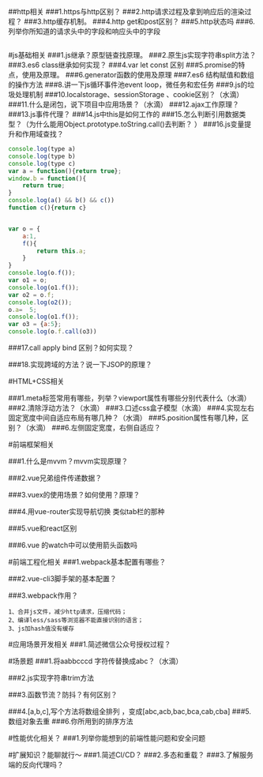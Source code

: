 ##http相关
###1.https与http区别？
###2.http请求过程及拿到响应后的渲染过程？
###3.http缓存机制。
###4.http get和post区别？
###5.http状态吗
###6.列举你所知道的请求头中的字段和响应头中的字段
```

```

#js基础相关
###1.js继承？原型链查找原理。
###2.原生js实现字符串split方法？
###3.es6 class继承如何实现？
###4.var let const 区别
###5.promise的特点，使用及原理。
###6.generator函数的使用及原理
###7.es6 结构赋值和数组的操作方法
###8.讲一下js循环事件池event loop，微任务和宏任务
###9.js的垃圾处理机制
###10.localstorage、sessionStorage 、cookie区别？（水滴）
###11.什么是闭包，说下项目中应用场景？（水滴）
###12.ajax工作原理？
###13.js事件代理？
###14.js中this是如何工作的
###15.怎么判断引用数据类型？（为什么能用Object.prototype.toString.call()去判断？
）
###16.js变量提升和作用域查找？
```javascript
console.log(type a)
console.log(type b)
console.log(type c)
var a = function(){return true};
window.b = function(){
	return true;
}
console.log(a() && b() && c())
function c(){return c}


var o = {
	a:1,
	f(){
		return this.a;
	}
}
console.log(o.f());
var o1 = o;
console.log(o1.f());
var o2 = o.f;
console.log(o2());
o.a=  5;
console.log(o1.f());
var o3 = {a:5};
console.log(o.f.call(o3))
```
###17.call apply bind 区别？如何实现？

###18.实现跨域的方法？说一下JSOP的原理？



#HTML+CSS相关

###1.meta标签常用有哪些，列举？viewport属性有哪些分别代表什么（水滴）
###2.清除浮动方法？（水滴）
###3.口述css盒子模型（水滴）
###4.实现左右固定宽度中间自适应布局有哪几种？（水滴）
###5.position属性有哪几种，区别？（水滴）
###6.左侧固定宽度，右侧自适应？




#前端框架相关

###1.什么是mvvm？mvvm实现原理？


###2.vue兄弟组件传递数据？

###3.vuex的使用场景？如何使用？原理？

###4.用vue-router实现导航切换 类似tab栏的那种

###5.vue和react区别 

###6.vue 的watch中可以使用箭头函数吗







#前端工程化相关
###1.webpack基本配置有哪些？

###2.vue-cli3脚手架的基本配置？

###3.webpack作用？
```
1、合并js文件，减少http请求，压缩代码；
2、编译less/sass等浏览器不能直接识别的语言；
3、js加hash值没有缓存
```

#应用场景开发相关
###1.简述微信公众号授权过程？

#场景题
###1.将aabbcccd 字符传替换成abc？（水滴）

###2.js实现字符串trim方法

###3.函数节流？防抖？有何区别？

###4.[a,b,c],写个方法将数组全排列 ，变成[abc,acb,bac,bca,cab,cba]
###5.数组对象去重
###6.你所用到的排序方法


#性能优化相关？
###1.列举你能想到的前端性能问题和安全问题


#扩展知识？能聊就行～
###1.简述CI/CD？
###2.多态和重载？
###3.了解服务端的反向代理吗？







